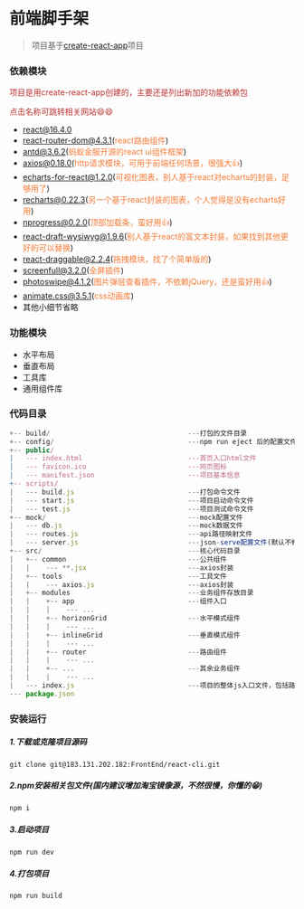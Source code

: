 # 前端脚手架

> 项目基于[create-react-app](https://github.com/facebook/create-react-app)项目


### 依赖模块
<span style="color: rgb(184,49,47);">项目是用create-react-app创建的，主要还是列出新加的功能依赖包</span>

<span style="color: rgb(184,49,47);">点击名称可跳转相关网站😄😄</span>

- [react@16.4.0](https://facebook.github.io/react/)
- [react-router-dom@4.3.1](https://react-guide.github.io/react-router-cn/)(<span style="color: rgb(243,121,52);">react路由组件</span>)
- [antd@3.6.2](https://ant.design/index-cn)(<span style="color: rgb(243,121,52);">蚂蚁金服开源的react ui组件框架</span>)
- [axios@0.18.0](https://github.com/mzabriskie/axios)(<span style="color: rgb(243,121,52);">http请求模块，可用于前端任何场景，很强大👍</span>)
- [echarts-for-react@1.2.0](https://github.com/hustcc/echarts-for-react)(<span style="color: rgb(243,121,52);">可视化图表，别人基于react对echarts的封装，足够用了</span>)
- [recharts@0.22.3](http://recharts.org/#/zh-CN/)(<span style="color: rgb(243,121,52);">另一个基于react封装的图表，个人觉得是没有echarts好用</span>)
- [nprogress@0.2.0](https://github.com/rstacruz/nprogress)(<span style="color: rgb(243,121,52);">顶部加载条，蛮好用👍</span>)
- [react-draft-wysiwyg@1.9.6](https://github.com/jpuri/react-draft-wysiwyg)(<span style="color: rgb(243,121,52);">别人基于react的富文本封装，如果找到其他更好的可以替换</span>)
- [react-draggable@2.2.4](https://github.com/mzabriskie/react-draggable)(<span style="color: rgb(243,121,52);">拖拽模块，找了个简单版的</span>)
- [screenfull@3.2.0](https://github.com/sindresorhus/screenfull.js/)(<span style="color: rgb(243,121,52);">全屏插件</span>)
- [photoswipe@4.1.2](https://github.com/dimsemenov/photoswipe)(<span style="color: rgb(243,121,52);">图片弹层查看插件，不依赖jQuery，还是蛮好用👍</span>)
- [animate.css@3.5.1](http://daneden.me/animate)(<span style="color: rgb(243,121,52);">css动画库</span>)
- 其他小细节省略

### 功能模块
<!--more-->

- 水平布局
- 垂直布局
- 工具库
- 通用组件库

### 代码目录
```js
+-- build/                                  ---打包的文件目录
+-- config/                                 ---npm run eject 后的配置文件目录
+-- public/                                 
|   --- index.html							---首页入口html文件
|   --- favicon.ico							---网页图标
|   --- manifest.json						---项目基本信息
+-- scripts/                                 
|   --- build.js							---打包命令文件
|   --- start.js							---项目启动命令文件
|   --- test.js						        ---项目测试命令文件
+-- mock/                                   ---mock配置文件
|   --- db.js                               ---mock数据文件
|   --- routes.js                           ---api路径映射文件
|   --- server.js                           ---json-serve配置文件(默认不修改)
+-- src/                                    ---核心代码目录
|   +-- common                              ---公共组件
|   |    --- **.jsx                         ---axios封装
|   +-- tools                               ---工具文件
|   |    --- axios.js                       ---axios封装
|   +-- modules                             ---业务组件存放目录
|   |    +-- app                            ---组件入口
|   |    |    --- ...   
|   |    +-- horizonGrid                    ---水平模式组件
|   |    |    --- ...   
|   |    +-- inlineGrid                     ---垂直模式组件
|   |    |    --- ...   
|   |    +-- router                         ---路由组件
|   |    |    --- ...   
|   |    +-- ...                            ---其余业务组件
|   |    |    --- ...  
|   --- index.js                            ---项目的整体js入口文件，包括路由配置等
--- package.json                                    
```
### 安装运行
##### 1.下载或克隆项目源码
```shell
git clone git@183.131.202.182:FrontEnd/react-cli.git
```
##### 2.npm安装相关包文件(国内建议增加淘宝镜像源，不然很慢，你懂的😁)
```js
npm i
```
##### 3.启动项目
```js
npm run dev
```

##### 4.打包项目
```js
npm run build
```
